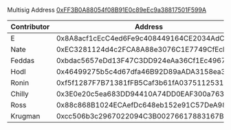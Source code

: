 Multisig Address [0xFF3B0A88054f08B91E0c89eEc9a38817501F599A](https://gnosis-safe.io/app/eth:0xFF3B0A88054f08B91E0c89eEc9a38817501F599A)

| Contributor | Address                                    |
| ----------- | ------------------------------------------ |
| E           | 0x8A8acf1cEcC4ed6Fe9c408449164CE2034AdC03f |
| Nate        | 0xEC3281124d4c2FCA8A88e3076C1E7749CfEcb7F2 |
| Feddas      | 0xbdac5657eDd13F47C3DD924eAa36Cf1Ec49672cc |
| Hodl        | 0x46499275b5c4d67dfa46B92D89aADA3158ea392e |
| Ronin       | 0xf5f1287F7B71381fFB5Caf3b61fA0375112531BC |
| Chilly      | 0x3E0e20c5ea683DD94410A74DD0EAF300a76384af |
| Ross        | 0x88c868B1024ECAefDc648eb152e91C57DeA984d0 |
| Krugman     | 0xcc506b3c2967022094C3B00276617883167BF32B |
